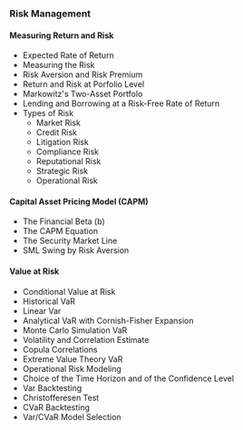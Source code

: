 ### Risk Management
#### Measuring Return and Risk
- Expected Rate of Return
- Measuring the Risk
- Risk Aversion and Risk Premium
- Return and Risk at Porfolio Level
- Markowitz's Two-Asset Portfolo
- Lending and Borrowing at a Risk-Free Rate of Return
- Types of Risk
  - Market Risk
  - Credit Risk
  - Litigation Risk
  - Compliance Risk
  - Reputational Risk
  - Strategic Risk
  - Operational Risk

#### Capital Asset Pricing Model (CAPM)
- The Financial Beta (b)
- The CAPM Equation
- The Security Market Line
- SML Swing by Risk Aversion

#### Value at Risk
- Conditional Value at Risk
- Historical VaR
- Linear Var
- Analytical VaR with Cornish-Fisher Expansion
- Monte Carlo Simulation VaR
- Volatility and Correlation Estimate
- Copula Correlations
- Extreme Value Theory VaR
- Operational Risk Modeling
-  Choice of the Time Horizon and of the Confidence Level
- Var Backtesting
- Christofferesen Test
- CVaR Backtesting
- Var/CVaR Model Selection